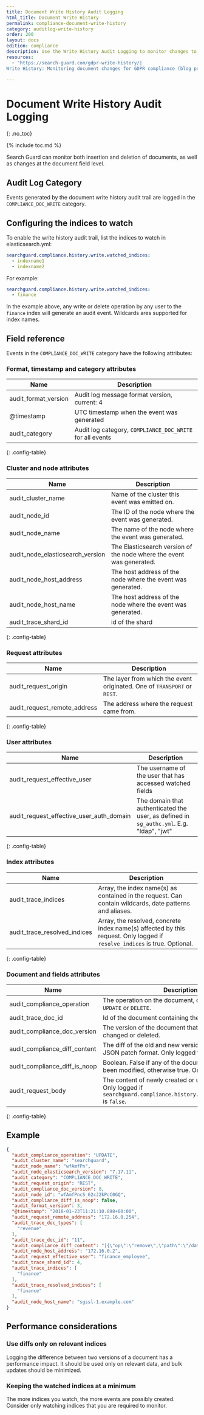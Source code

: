 ```yaml
---
title: Document Write History Audit Logging
html_title: Document Write History
permalink: compliance-document-write-history
category: auditlog-write-history
order: 200
layout: docs
edition: compliance
description: Use the Write History Audit Logging to monitor changes to sensitive data and stay compliant with GDRP, HIPAA, PCI and SOX.
resources:
  - "https://search-guard.com/gdpr-write-history/|
Write History: Monitoring document changes for GDPR compliance (blog post)"

---
```

<!---
Copyright 2022 floragunn GmbH
-->

# Document Write History Audit Logging
{: .no_toc}

{% include toc.md %}

Search Guard can monitor both insertion and deletion of documents, as well as changes at the document field level.

## Audit Log Category

Events generated by the document write history audit trail are logged in the `COMPLIANCE_DOC_WRITE` category.

## Configuring the indices to watch

To enable the write history audit trail, list the indices to watch in elasticsearch.yml:

```yaml
searchguard.compliance.history.write.watched_indices:
  - indexname1
  - indexname2
```

For example:

```yaml
searchguard.compliance.history.write.watched_indices:
  - finance
```

In the example above, any write or delete operation by any user to the `finance` index will generate an audit event. Wildcards ares supported for index names.

## Field reference

Events in the `COMPLIANCE_DOC_WRITE` category have the following attributes:

### Format, timestamp and category attributes

| Name | Description                                            |
|---|--------------------------------------------------------|
| audit\_format\_version | Audit log message format version, current: 4|
| @timestamp | UTC timestamp when the event was generated|
| audit\_category | Audit log category, `COMPLIANCE_DOC_WRITE` for all events |
{: .config-table}

### Cluster and node attributes

| Name | Description |
|---|---|
| audit\_cluster\_name | Name of the cluster this event was emitted on.|
| audit\_node\_id  | The ID of the node where the event was generated.|
| audit\_node\_name | The name of the node where the event was generated. |
| audit\_node\_elasticsearch\_version        | The Elasticsearch version of the node where the event was generated.|
| audit\_node\_host\_address |The host address of the node where the event was generated.|
| audit\_node\_host\_name |The host address of the node where the event was generated. |
| audit\_trace\_shard\_id | id of the shard |
{: .config-table}

### Request attributes

| Name | Description                                                              |
|---|--------------------------------------------------------------------------|
| audit\_request\_origin | The layer from which the event originated. One of `TRANSPORT` or `REST`.  |
| audit\_request\_remote\_address | The address where the request came from.  |
{: .config-table}

### User attributes

| Name | Description |
|---|---|
| audit\_request\_effective\_user | The username of the user that has accessed watched fields |
| audit\_request\_effective\_user\_auth\_domain | The domain that authenticated the user, as defined in `sg_authc.yml`. E.g. "ldap", "jwt" |
{: .config-table}

### Index attributes

| Name | Description |
|---|---|
| audit\_trace\_indices | Array, the index name(s) as contained in the request. Can contain wildcards, date patterns and aliases.|
| audit\_trace\_resolved\_indices | Array, the resolved, concrete index name(s) affected by this request. Only logged if `resolve_indices` is true. Optional. |
{: .config-table}

### Document and fields attributes

| Name                              | Description                                                                                                                       |
|-----------------------------------|-----------------------------------------------------------------------------------------------------------------------------------|
| audit\_compliance\_operation      | The operation on the document, can be one of `CREATE`, `UPDATE` or `DELETE`.                                                      |
| audit\_trace\_doc\_id             | Id of the document containing the watched fields.                                                                                 |
| audit\_compliance\_doc\_version   | The version of the document that has been inserted, changed or deleted.                                                           |
| audit\_compliance\_diff\_content  | The diff of the old and new version of the document in JSON patch format. Only logged for `UPDATE`.                               |
| audit\_compliance\_diff\_is\_noop | Boolean. False if any of the document fields have been modified, otherwise true. Only logged for `UPDATE`.                        |
| audit\_request\_body              | The content of newly created or updated document. Only logged if `searchguard.compliance.history.write.metadata_only` is `false`. |
{: .config-table}

## Example

```json
{
  "audit_compliance_operation": "UPDATE",
  "audit_cluster_name": "searchguard",
  "audit_node_name": "wfAmfPn",
  "audit_node_elasticsearch_version": "7.17.11",
  "audit_category": "COMPLIANCE_DOC_WRITE",
  "audit_request_origin": "REST",
  "audit_compliance_doc_version": 8,
  "audit_node_id": "wfAmfPncS_62cJ2kPcC0GQ",
  "audit_compliance_diff_is_noop": false,
  "audit_format_version": 3,
  "@timestamp": "2018-01-23T11:21:10.898+00:00",
  "audit_request_remote_address": "172.16.0.254",
  "audit_trace_doc_types": [
    "revenue"
  ],
  "audit_trace_doc_id": "11",
  "audit_compliance_diff_content": "[{\"op\":\"remove\",\"path\":\"/date\"},{\"op\":\"replace\",\"path\":\"/revenue\",\"value\":12345},{\"op\":\"remove\",\"path\":\"/customers\"},{\"op\":\"add\",\"path\":\"/remarks\",\"value\":\"none\"}]",
  "audit_node_host_address": "172.16.0.2",
  "audit_request_effective_user": "finance_employee",
  "audit_trace_shard_id": 4,
  "audit_trace_indices": [
    "finance"
  ],
  "audit_trace_resolved_indices": [
    "finance"
  ],
  "audit_node_host_name": "sgssl-1.example.com"
}
```

## Performance considerations

### Use diffs only on relevant indices

Logging the difference between two versions of a document has a performance impact. It should be used only on relevant data, and bulk updates should be minimized. 

### Keeping the watched indices at a minimum

The more indices you watch, the more events are possibly created. Consider only watching indices that you are required to monitor.